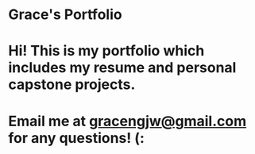 # Grace's Portfolio
# Hi! This is my portfolio which includes my resume and personal capstone projects.
# Email me at gracengjw@gmail.com for any questions! (:

